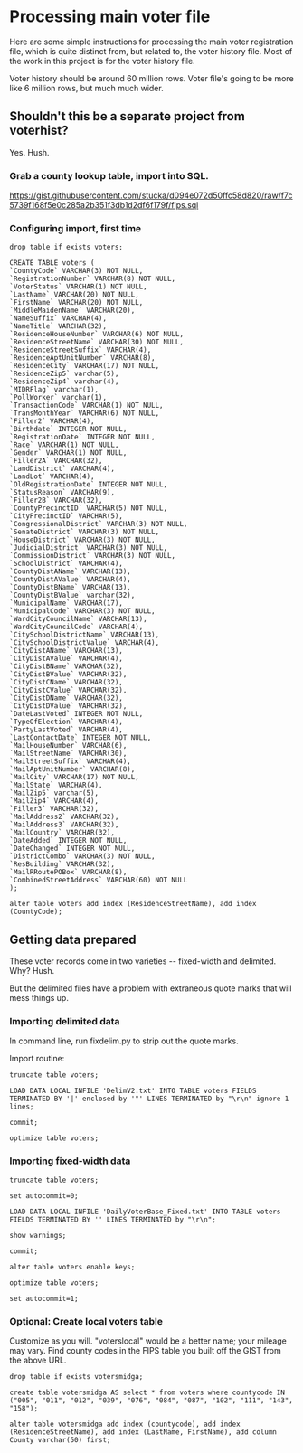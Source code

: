 # Processing main voter file

Here are some simple instructions for processing the main voter 
registration file, which is quite distinct from, but related to, the 
voter history file. Most of the work in this project is for the voter 
history file.

Voter history should be around 60 million rows. Voter file's going to be 
more like 6 million rows, but much much wider.

## Shouldn't this be a separate project from voterhist?

Yes. Hush.

### Grab a county lookup table, import into SQL.

https://gist.githubusercontent.com/stucka/d094e072d50ffc58d820/raw/f7c5739f168f5e0c285a2b351f3db1d2df6f179f/fips.sql

### Configuring import, first time

    drop table if exists voters;

    CREATE TABLE voters (
	`CountyCode` VARCHAR(3) NOT NULL, 
	`RegistrationNumber` VARCHAR(8) NOT NULL, 
	`VoterStatus` VARCHAR(1) NOT NULL, 
	`LastName` VARCHAR(20) NOT NULL, 
	`FirstName` VARCHAR(20) NOT NULL, 
	`MiddleMaidenName` VARCHAR(20), 
	`NameSuffix` VARCHAR(4), 
	`NameTitle` VARCHAR(32), 
	`ResidenceHouseNumber` VARCHAR(6) NOT NULL, 
	`ResidenceStreetName` VARCHAR(30) NOT NULL, 
	`ResidenceStreetSuffix` VARCHAR(4), 
	`ResidenceAptUnitNumber` VARCHAR(8), 
	`ResidenceCity` VARCHAR(17) NOT NULL, 
	`ResidenceZip5` varchar(5), 
	`ResidenceZip4` varchar(4), 
	`MIDRFlag` varchar(1), 
	`PollWorker` varchar(1), 
	`TransactionCode` VARCHAR(1) NOT NULL, 
	`TransMonthYear` VARCHAR(6) NOT NULL, 
	`Filler2` VARCHAR(4), 
	`Birthdate` INTEGER NOT NULL, 
	`RegistrationDate` INTEGER NOT NULL, 
	`Race` VARCHAR(1) NOT NULL, 
	`Gender` VARCHAR(1) NOT NULL, 
	`Filler2A` VARCHAR(32), 
	`LandDistrict` VARCHAR(4), 
	`LandLot` VARCHAR(4), 
	`OldRegistrationDate` INTEGER NOT NULL, 
	`StatusReason` VARCHAR(9), 
	`Filler2B` VARCHAR(32), 
	`CountyPrecinctID` VARCHAR(5) NOT NULL, 
	`CityPrecinctID` VARCHAR(5), 
	`CongressionalDistrict` VARCHAR(3) NOT NULL, 
	`SenateDistrict` VARCHAR(3) NOT NULL, 
	`HouseDistrict` VARCHAR(3) NOT NULL, 
	`JudicialDistrict` VARCHAR(3) NOT NULL, 
	`CommissionDistrict` VARCHAR(3) NOT NULL, 
	`SchoolDistrict` VARCHAR(4), 
	`CountyDistAName` VARCHAR(13), 
	`CountyDistAValue` VARCHAR(4), 
	`CountyDistBName` VARCHAR(13), 
	`CountyDistBValue` varchar(32), 
	`MunicipalName` VARCHAR(17), 
	`MunicipalCode` VARCHAR(3) NOT NULL, 
	`WardCityCouncilName` VARCHAR(13), 
	`WardCityCouncilCode` VARCHAR(4), 
	`CitySchoolDistrictName` VARCHAR(13), 
	`CitySchoolDistrictValue` VARCHAR(4), 
	`CityDistAName` VARCHAR(13), 
	`CityDistAValue` VARCHAR(4), 
	`CityDistBName` VARCHAR(32), 
	`CityDistBValue` VARCHAR(32), 
	`CityDistCName` VARCHAR(32), 
	`CityDistCValue` VARCHAR(32), 
	`CityDistDName` VARCHAR(32), 
	`CityDistDValue` VARCHAR(32), 
	`DateLastVoted` INTEGER NOT NULL, 
	`TypeOfElection` VARCHAR(4), 
	`PartyLastVoted` VARCHAR(4), 
	`LastContactDate` INTEGER NOT NULL, 
	`MailHouseNumber` VARCHAR(6), 
	`MailStreetName` VARCHAR(30), 
	`MailStreetSuffix` VARCHAR(4), 
	`MailAptUnitNumber` VARCHAR(8), 
	`MailCity` VARCHAR(17) NOT NULL, 
	`MailState` VARCHAR(4), 
	`MailZip5` varchar(5), 
	`MailZip4` VARCHAR(4), 
	`Filler3` VARCHAR(32), 
	`MailAddress2` VARCHAR(32), 
	`MailAddress3` VARCHAR(32), 
	`MailCountry` VARCHAR(32), 
	`DateAdded` INTEGER NOT NULL, 
	`DateChanged` INTEGER NOT NULL, 
	`DistrictCombo` VARCHAR(3) NOT NULL, 
	`ResBuilding` VARCHAR(32), 
	`MailRRoutePOBox` VARCHAR(8), 
	`CombinedStreetAddress` VARCHAR(60) NOT NULL 
    );

    alter table voters add index (ResidenceStreetName), add index (CountyCode);

## Getting data prepared

These voter records come in two varieties -- fixed-width and delimited. 
Why? Hush.

But the delimited files have a problem with extraneous quote marks that will mess things up.

### Importing delimited data

In command line, run fixdelim.py to strip out the quote marks.

Import routine: 

    truncate table voters;

    LOAD DATA LOCAL INFILE 'DelimV2.txt' INTO TABLE voters FIELDS 
    TERMINATED BY '|' enclosed by '"' LINES TERMINATED by "\r\n" ignore 1 
    lines;

    commit;

    optimize table voters;
 
### Importing fixed-width data

    truncate table voters;

    set autocommit=0;

    LOAD DATA LOCAL INFILE 'DailyVoterBase_Fixed.txt' INTO TABLE voters FIELDS TERMINATED BY '' LINES TERMINATED by "\r\n";

    show warnings;
   
    commit;

    alter table voters enable keys;

    optimize table voters;

    set autocommit=1;

### Optional: Create local voters table

Customize as you will. "voterslocal" would be a better name; your mileage may vary. Find county codes in the FIPS table you built off the GIST from the above URL.

    drop table if exists votersmidga;

    create table votersmidga AS select * from voters where countycode IN 
    ("005", "011", "012", "039", "076", "084", "087", "102", "111", "143", 
    "158");

    alter table votersmidga add index (countycode), add index 
    (ResidenceStreetName), add index (LastName, FirstName), add column 
    County varchar(50) first;

